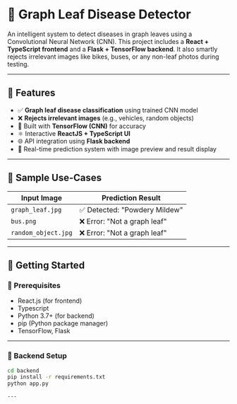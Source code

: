 # 🌿 Graph Leaf Disease Detector

An intelligent system to detect diseases in graph leaves using a Convolutional Neural Network (CNN). This project includes a **React + TypeScript frontend** and a **Flask + TensorFlow backend**. It also smartly rejects irrelevant images like bikes, buses, or any non-leaf photos during testing.

---

## 📌 Features

- ✅ **Graph leaf disease classification** using trained CNN model
- ❌ **Rejects irrelevant images** (e.g., vehicles, random objects)
- 🧠 Built with **TensorFlow (CNN)** for accuracy
- ⚛️ Interactive **ReactJS + TypeScript UI**
- 🌐 API integration using **Flask backend**
- 🎯 Real-time prediction system with image preview and result display

---

## 📸 Sample Use-Cases

| Input Image         | Prediction Result            |
|---------------------|------------------------------|
| `graph_leaf.jpg`    | ✅ Detected: "Powdery Mildew" |
| `bus.png`           | ❌ Error: "Not a graph leaf"  |
| `random_object.jpg` | ❌ Error: "Not a graph leaf"  |

---

## 🚀 Getting Started

### 🧾 Prerequisites

- React.js (for frontend)
- Typescript 
- Python 3.7+ (for backend)
- pip (Python package manager)
- TensorFlow, Flask

---

### 🔧 Backend Setup

```bash
cd backend
pip install -r requirements.txt
python app.py

---

